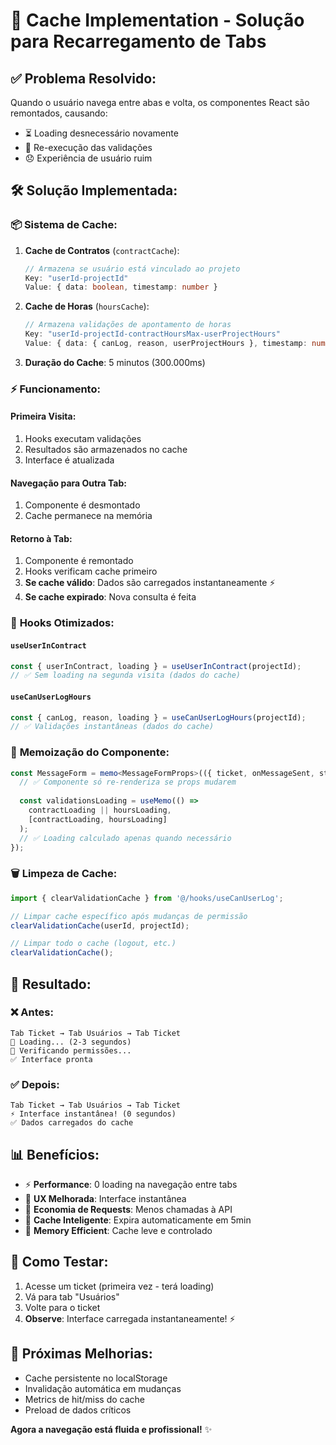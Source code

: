 # 🚀 Cache Implementation - Solução para Recarregamento de Tabs

## ✅ **Problema Resolvido:**

Quando o usuário navega entre abas e volta, os componentes React são remontados, causando:
- ⏳ Loading desnecessário novamente
- 🔄 Re-execução das validações
- 😞 Experiência de usuário ruim

## 🛠️ **Solução Implementada:**

### 📦 **Sistema de Cache:**

1. **Cache de Contratos** (`contractCache`):
   ```typescript
   // Armazena se usuário está vinculado ao projeto
   Key: "userId-projectId"
   Value: { data: boolean, timestamp: number }
   ```

2. **Cache de Horas** (`hoursCache`):
   ```typescript
   // Armazena validações de apontamento de horas
   Key: "userId-projectId-contractHoursMax-userProjectHours"
   Value: { data: { canLog, reason, userProjectHours }, timestamp: number }
   ```

3. **Duração do Cache**: 5 minutos (300.000ms)

### ⚡ **Funcionamento:**

#### **Primeira Visita:**
1. Hooks executam validações
2. Resultados são armazenados no cache
3. Interface é atualizada

#### **Navegação para Outra Tab:**
1. Componente é desmontado
2. Cache permanece na memória

#### **Retorno à Tab:**
1. Componente é remontado
2. Hooks verificam cache primeiro
3. **Se cache válido**: Dados são carregados instantaneamente ⚡
4. **Se cache expirado**: Nova consulta é feita

### 🔧 **Hooks Otimizados:**

#### `useUserInContract`
```typescript
const { userInContract, loading } = useUserInContract(projectId);
// ✅ Sem loading na segunda visita (dados do cache)
```

#### `useCanUserLogHours`
```typescript
const { canLog, reason, loading } = useCanUserLogHours(projectId);
// ✅ Validações instantâneas (dados do cache)
```

### 🧠 **Memoização do Componente:**

```typescript
const MessageForm = memo<MessageFormProps>(({ ticket, onMessageSent, statusOptions }) => {
  // ✅ Componente só re-renderiza se props mudarem
  
  const validationsLoading = useMemo(() => 
    contractLoading || hoursLoading, 
    [contractLoading, hoursLoading]
  );
  // ✅ Loading calculado apenas quando necessário
});
```

### 🗑️ **Limpeza de Cache:**

```typescript
import { clearValidationCache } from '@/hooks/useCanUserLog';

// Limpar cache específico após mudanças de permissão
clearValidationCache(userId, projectId);

// Limpar todo o cache (logout, etc.)
clearValidationCache();
```

## 🎯 **Resultado:**

### ❌ **Antes:**
```
Tab Ticket → Tab Usuários → Tab Ticket
🔄 Loading... (2-3 segundos)
🔄 Verificando permissões...
✅ Interface pronta
```

### ✅ **Depois:**
```
Tab Ticket → Tab Usuários → Tab Ticket
⚡ Interface instantânea! (0 segundos)
✅ Dados carregados do cache
```

## 📊 **Benefícios:**

- ⚡ **Performance**: 0 loading na navegação entre tabs
- 🚀 **UX Melhorada**: Interface instantânea
- 💾 **Economia de Requests**: Menos chamadas à API
- 🔄 **Cache Inteligente**: Expira automaticamente em 5min
- 🧠 **Memory Efficient**: Cache leve e controlado

## 🧪 **Como Testar:**

1. Acesse um ticket (primeira vez - terá loading)
2. Vá para tab "Usuários"
3. Volte para o ticket
4. **Observe**: Interface carregada instantaneamente! ⚡

## 🔮 **Próximas Melhorias:**

- Cache persistente no localStorage
- Invalidação automática em mudanças
- Metrics de hit/miss do cache
- Preload de dados críticos

**Agora a navegação está fluida e profissional!** ✨
